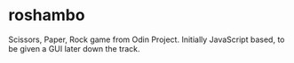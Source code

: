 # roshambo
Scissors, Paper, Rock game from Odin Project. Initially JavaScript based, to be given a GUI later down the track. 
